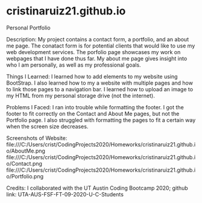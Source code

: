 # cristinaruiz21.github.io
Personal Portfolio

Description: My project contains a contact form, a portfolio, and an about me page. The conatact form is for potential clients that would like to use my web development services. The porfolio page showcases my work on webpages that I have done thus far. My about me page gives insight into who I am personally, as well as my professional goals.

Things I Learned: I learned how to add elements to my website using BootStrap. I also learned how to my a website with multiple pages and how to link those pages to a navigation bar. I learned how to upload an image to my HTML from my personal storage drive (not the internet). 

Problems I Faced: I ran into trouble while formatting the footer. I got the footer to fit correctly on the Contact and About Me pages, but not the Portfolio page. I also struggled with formatting the pages to fit a certain way when the screen size decreases.

Screenshots of Website:
file:///C:/Users/crist/CodingProjects2020/Homeworks/cristinaruiz21.github.io/AboutMe.png
file:///C:/Users/crist/CodingProjects2020/Homeworks/cristinaruiz21.github.io/Contact.png
file:///C:/Users/crist/CodingProjects2020/Homeworks/cristinaruiz21.github.io/Portfolio.png

Credits: I collaborated with the UT Austin Coding Bootcamp 2020; github link: UTA-AUS-FSF-FT-09-2020-U-C-Students